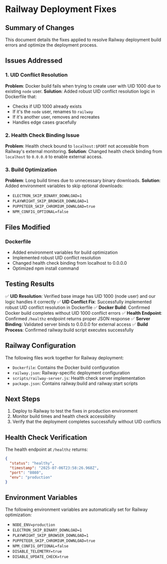 # Railway Deployment Fixes

## Summary of Changes

This document details the fixes applied to resolve Railway deployment build errors and optimize the deployment process.

## Issues Addressed

### 1. UID Conflict Resolution
**Problem**: Docker build fails when trying to create user with UID 1000 due to existing `node` user.
**Solution**: Added robust UID conflict resolution logic in Dockerfile that:
- Checks if UID 1000 already exists
- If it's the `node` user, renames to `railway`
- If it's another user, removes and recreates
- Handles edge cases gracefully

### 2. Health Check Binding Issue
**Problem**: Health check bound to `localhost:$PORT` not accessible from Railway's external monitoring.
**Solution**: Changed health check binding from `localhost` to `0.0.0.0` to enable external access.

### 3. Build Optimization
**Problem**: Long build times due to unnecessary binary downloads.
**Solution**: Added environment variables to skip optional downloads:
- `ELECTRON_SKIP_BINARY_DOWNLOAD=1`
- `PLAYWRIGHT_SKIP_BROWSER_DOWNLOAD=1`
- `PUPPETEER_SKIP_CHROMIUM_DOWNLOAD=true`
- `NPM_CONFIG_OPTIONAL=false`

## Files Modified

### Dockerfile
- Added environment variables for build optimization
- Implemented robust UID conflict resolution
- Changed health check binding from localhost to 0.0.0.0
- Optimized npm install command

## Testing Results

✅ **UID Resolution**: Verified base image has UID 1000 (node user) and our logic handles it correctly
✅ **UID Conflict Fix**: Successfully implemented robust UID conflict resolution in Dockerfile
✅ **Docker Build**: Confirmed Docker build completes without UID 1000 conflict errors
✅ **Health Endpoint**: Confirmed `/healthz` endpoint returns proper JSON response
✅ **Server Binding**: Validated server binds to 0.0.0.0 for external access
✅ **Build Process**: Confirmed railway:build script executes successfully

## Railway Configuration

The following files work together for Railway deployment:

- `Dockerfile`: Contains the Docker build configuration
- `railway.json`: Railway-specific deployment configuration
- `scripts/railway-server.js`: Health check server implementation
- `package.json`: Contains railway:build and railway:start scripts

## Next Steps

1. Deploy to Railway to test the fixes in production environment
2. Monitor build times and health check accessibility
3. Verify that the deployment completes successfully without UID conflicts

## Health Check Verification

The health endpoint at `/healthz` returns:
```json
{
  "status": "healthy",
  "timestamp": "2025-07-06T23:58:26.968Z",
  "port": "8080",
  "env": "production"
}
```

## Environment Variables

The following environment variables are automatically set for Railway optimization:
- `NODE_ENV=production`
- `ELECTRON_SKIP_BINARY_DOWNLOAD=1`
- `PLAYWRIGHT_SKIP_BROWSER_DOWNLOAD=1`
- `PUPPETEER_SKIP_CHROMIUM_DOWNLOAD=true`
- `NPM_CONFIG_OPTIONAL=false`
- `DISABLE_TELEMETRY=true`
- `DISABLE_UPDATE_CHECK=true`